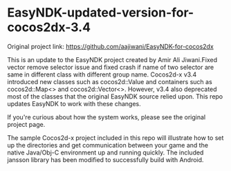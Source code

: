 # EasyNDK-updated-version-for-cocos2dx-3.4

Original project link: https://github.com/aajiwani/EasyNDK-for-cocos2dx

This is an update to the EasyNDK project created by Amir Ali Jiwani.Fixed vector remove selector issue and fixed crash if name of two selector are same in different class with different group name.
Cocos2d-x v3.4 introduced new classes such as cocos2d::Value and
containers such as cocos2d::Map<> and cocos2d::Vector<>. However, v3.4
also deprecated most of the classes that the original EasyNDK source
relied upon. This repo updates EasyNDK to work with these changes.

If you're curious about how the system works, please see the original
project page.

The sample Cocos2d-x project included in this repo will illustrate how
to set up the directories and get communication between your game and
the native Java/Obj-C environment up and running quickly. The included
jansson library has been modified to successfully build with Android.

